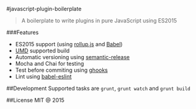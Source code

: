 #javascript-plugin-boilerplate

> A boilerplate to write plugins in pure JavaScript using ES2015

###Features
* ES2015 support (using [rollup.js](http://rollupjs.org/) and [Babel](http://babeljs.io/))
* [UMD](https://github.com/umdjs/umd) supported build
* Automatic versioning using [semantic-release](https://github.com/semantic-release/semantic-release)
* Mocha and Chai for testing
* Test before commiting using [ghooks](https://github.com/gtramontina/ghooks)
* Lint using [babel-eslint](https://github.com/babel/babel-eslint)

##Development
Supported tasks are `grunt`, `grunt watch` and `grunt build`

##License
MIT @ 2015

